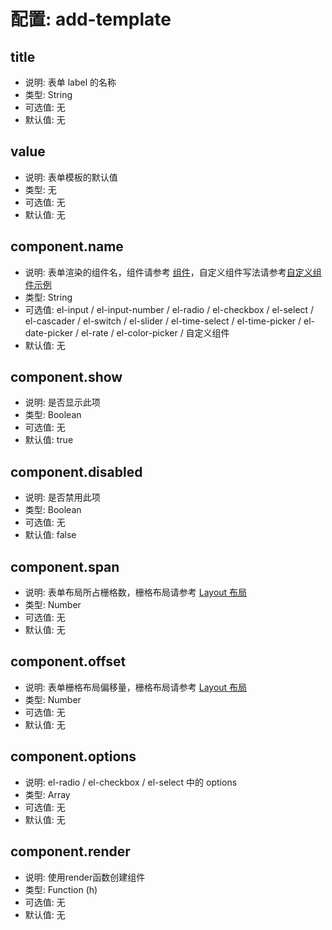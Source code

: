 # 配置: add-template

## title

* 说明: 表单 label 的名称
* 类型: String
* 可选值: 无
* 默认值: 无

## value

* 说明: 表单模板的默认值
* 类型: 无
* 可选值: 无
* 默认值: 无

## component.name

* 说明: 表单渲染的组件名，组件请参考 [组件](http://element-cn.eleme.io/#/zh-CN/component)，自定义组件写法请参考[自定义组件示例](https://fairyever.com/d2-admin/preview/#/demo/d2-crud/demo25)
* 类型: String
* 可选值: el-input / el-input-number / el-radio / el-checkbox / el-select / el-cascader / el-switch / el-slider / el-time-select / el-time-picker / el-date-picker / el-rate / el-color-picker / 自定义组件
* 默认值: 无

## component.show

* 说明: 是否显示此项
* 类型: Boolean
* 可选值: 无
* 默认值: true

## component.disabled

* 说明: 是否禁用此项
* 类型: Boolean
* 可选值: 无
* 默认值: false

## component.span

* 说明: 表单布局所占栅格数，栅格布局请参考 [Layout 布局](http://element-cn.eleme.io/#/zh-CN/component/layout)
* 类型: Number
* 可选值: 无
* 默认值: 无

## component.offset

* 说明: 表单栅格布局偏移量，栅格布局请参考 [Layout 布局](http://element-cn.eleme.io/#/zh-CN/component/layout)
* 类型: Number
* 可选值: 无
* 默认值: 无

## component.options

* 说明: el-radio / el-checkbox / el-select 中的 options
* 类型: Array
* 可选值: 无
* 默认值: 无

## component.render

* 说明: 使用render函数创建组件
* 类型: Function (h)
* 可选值: 无
* 默认值: 无
